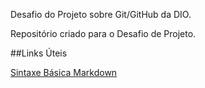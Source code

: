Desafio do Projeto sobre Git/GitHub da DIO. 

Repositório criado para o Desafio de Projeto. 




##Links Úteis 

[Sintaxe Básica Markdown](https://www.markdownguide.org/cheat-sheet/)

